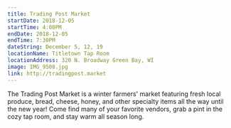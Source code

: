 ```yaml
---
title: Trading Post Market
startDate: 2018-12-05
startTime: 4:00PM
endDate: 2018-12-05
endTime: 7:30PM
dateString: December 5, 12, 19
locationName: Titletown Tap Room
locationAddress: 320 N. Broadway Green Bay, WI
image: IMG_9508.jpg
link: http://tradingpost.market
---
```


The Trading Post Market is a winter farmers' market featuring fresh local produce, bread, cheese, honey, and other specialty items all the way until the new year! Come find many of your favorite vendors, grab a pint in the cozy tap room, and stay warm all season long.
